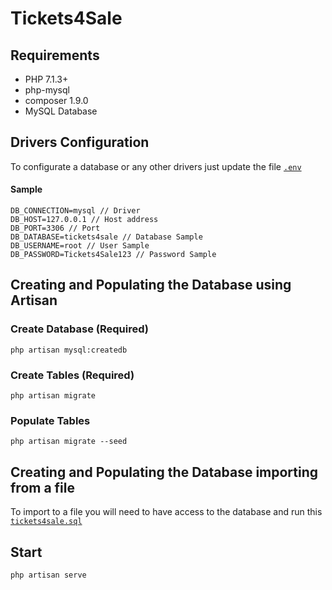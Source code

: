 # Tickets4Sale
## Requirements
* PHP 7.1.3+
* php-mysql
* composer 1.9.0
* MySQL Database
## Drivers Configuration
To configurate a database or any other drivers just update the file [`.env`](.env)
#### Sample 

```
DB_CONNECTION=mysql // Driver
DB_HOST=127.0.0.1 // Host address
DB_PORT=3306 // Port
DB_DATABASE=tickets4sale // Database Sample
DB_USERNAME=root // User Sample
DB_PASSWORD=Tickets4Sale123 // Password Sample
```

## Creating and Populating the Database using Artisan

### Create Database (Required)
```php artisan mysql:createdb```
### Create Tables (Required)
```php artisan migrate```
### Populate Tables
```php artisan migrate --seed```

## Creating and Populating the Database importing from a file
To import to a file you will need to have access to the database and run this [`tickets4sale.sql`](tickets4sale.sql)

## Start
```php artisan serve```